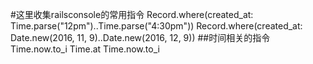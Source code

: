 #这里收集railsconsole的常用指令
Record.where(created_at: Time.parse("12pm")..Time.parse("4:30pm"))
Record.where(created_at: Date.new(2016, 11, 9)..Date.new(2016, 12, 9))
##时间相关的指令
Time.now.to_i
Time.at Time.now.to_i
